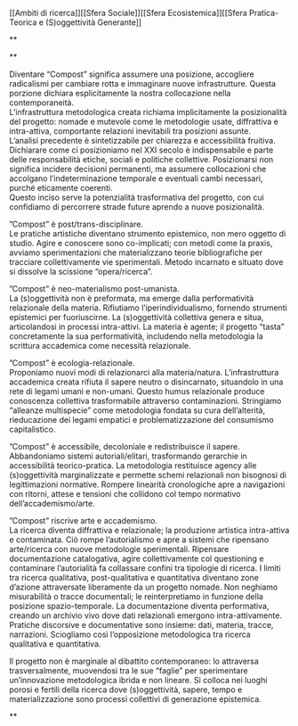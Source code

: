 
[[Ambiti di ricerca]][[Sfera Sociale]][[Sfera Ecosistemica]][[Sfera Pratica-Teorica e (S)oggettività Generante]]

**

**

Diventare “Compost” significa assumere una posizione, accogliere radicalismi per cambiare rotta e immaginare nuove infrastrutture. Questa porzione dichiara esplicitamente la nostra collocazione nella contemporaneità.  
L’infrastruttura metodologica creata richiama implicitamente la posizionalità del progetto: nomade e mutevole come le metodologie usate, diffrattiva e intra-attiva, comportante relazioni inevitabili tra posizioni assunte.  
L’analisi precedente è sintetizzabile per chiarezza e accessibilità fruitiva.  
Dichiarare come ci posizioniamo nel XXI secolo è indispensabile e parte delle responsabilità etiche, sociali e politiche collettive. Posizionarsi non significa incidere decisioni permanenti, ma assumere collocazioni che accolgano l’indeterminazione temporale e eventuali cambi necessari, purché eticamente coerenti.  
Questo inciso serve la potenzialità trasformativa del progetto, con cui confidiamo di percorrere strade future aprendo a nuove posizionalità.

”Compost” è post/trans-disciplinare.  
Le pratiche artistiche diventano strumento epistemico, non mero oggetto di studio. Agire e conoscere sono co-implicati; con metodi come la praxis, avviamo sperimentazioni che materializzano teorie bibliografiche per tracciare collettivamente vie sperimentali. Metodo incarnato e situato dove si dissolve la scissione “opera/ricerca”.

”Compost” è neo-materialismo post-umanista.  
La (s)oggettività non è preformata, ma emerge dalla performatività relazionale della materia. Rifiutiamo l’iperindividualismo, fornendo strumenti epistemici per fuoriuscirne. La (s)oggettività collettiva genera e situa, articolandosi in processi intra-attivi. La materia è agente; il progetto “tasta” concretamente la sua performatività, includendo nella metodologia la scrittura accademica come necessità relazionale.

”Compost” è ecologia-relazionale.  
Proponiamo nuovi modi di relazionarci alla materia/natura. L’infrastruttura accademica creata rifiuta il sapere neutro o disincarnato, situandolo in una rete di legami umani e non-umani. Questo humus relazionale produce conoscenza collettiva trasformabile attraverso contaminazioni. Stringiamo “alleanze multispecie” come metodologia fondata su cura dell’alterità, rieducazione dei legami empatici e problematizzazione del consumismo capitalistico.

”Compost” è accessibile, decoloniale e redistribuisce il sapere.  
Abbandoniamo sistemi autoriali/elitari, trasformando gerarchie in accessibilità teorico-pratica. La metodologia restituisce agency alle (s)oggettività marginalizzate e permette schemi relazionali non bisognosi di legittimazioni normative. Rompere linearità cronologiche apre a navigazioni con ritorni, attese e tensioni che collidono col tempo normativo dell’accademismo/arte.

”Compost” riscrive arte e accademismo.  
La ricerca diventa diffrattiva e relazionale; la produzione artistica intra-attiva e contaminata. Ciò rompe l’autorialismo e apre a sistemi che ripensano arte/ricerca con nuove metodologie sperimentali. Ripensare documentazione catalogativa, agire collettivamente col questioning e contaminare l’autorialità fa collassare confini tra tipologie di ricerca. I limiti tra ricerca qualitativa, post-qualitativa e quantitativa diventano zone d’azione attraversate liberamente da un progetto nomade. Non neghiamo misurabilità o tracce documentali; le reinterpretiamo in funzione della posizione spazio-temporale. La documentazione diventa performativa, creando un archivio vivo dove dati relazionali emergono intra-attivamente. Pratiche discorsive e documentative sono insieme: dati, materia, tracce, narrazioni. Sciogliamo così l’opposizione metodologica tra ricerca qualitativa e quantitativa.

Il progetto non è marginale al dibattito contemporaneo: lo attraversa trasversalmente, muovendosi tra le sue “faglie” per sperimentare un’innovazione metodologica ibrida e non lineare. Si colloca nei luoghi porosi e fertili della ricerca dove (s)oggettività, sapere, tempo e materializzazione sono processi collettivi di generazione epistemica.

**